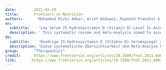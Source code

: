 ```yaml
---
date:        2021-03-29
title:       Frontiers in Nutrition
authors:      'Mohammad Rizki Akbar, Arief Wibowo1, Raymond Pranatal & Budi Setiabudiawan'
en:
  subtitle:    'Low Serum 25-hydroxyvitamin D (Vitamin D) Level Is Associated With Susceptibility to COVID-19, Severity, and Mortality: A Systematic Review and Meta-Analysis'
  description: ' This systematic review and meta-analysis aimed to assess whether low serum 25-hydroxyvitamin D (25-OHD) level is associated with susceptibility to COVID-19, severity, and mortality related to COVID-19. Systematic literature searches of PubMed, Scopus, and Embase database up until 9 December 2020. We include published observational prospective and retrospective studies with information on 25-OHD that reported main/secondary outcome. Low serum 25-OHD refers to participants with serum 25-OHD level below a cut-off point ranging from 20 to 30 ng/mL. Other cut-off values were excluded to reduce heterogeneity. The main outcome was mortality defined as non-survivor/death. The secondary outcome was susceptibility and severe COVID-19. There were 14 studies comprising of 999,179 participants. Low serum 25-OHD was associated with higher rate of COVID-19 infection compared to the control group. Higher rate of severe COVID-19 was observed in patients with low serum 25-OHD. Low serum 25-OHD was associated with higher mortality. Meta-regression analysis showed that the association between low serum 25-OHD and mortality was affected by male gender, diabetes. Low serum 25-OHD level was associated with COVID-19 infection, severe presentation, and mortality.'
de: 
  subtitle:    'Niedrige 25-Hydroxyvitamin D (Vitamin D)-Serumspiegel sind mit der Anfälligkeit für COVID-19, dem Schweregrad und der Sterblichkeit verbunden: Eine systematische Überprüfung und Meta-Analyse'
  description: 'Diese systematische Übersichtsarbeit und Meta-Analyse hatte das Ziel zu beurteilen, ob ein niedriger Serumspiegel von 25-Hydroxyvitamin D (25-OHD) mit der Anfälligkeit für COVID-19, dem Schweregrad und der Sterblichkeit im Zusammenhang mit COVID-19 verbunden ist. Die systematische Literatursuche erfolgte in den Datenbanken PubMed, Scopus und Embase bis zum 9. Dezember 2020. Wir schließen veröffentlichte prospektive und retrospektive Beobachtungsstudien mit Informationen über 25-OHD ein, die über Haupt-/Sekundärergebnisse berichten. Der Begriff "niedriger 25-OHD-Serumspiegel" bezieht sich auf Teilnehmer mit einem 25-OHD-Serumspiegel unter einem Grenzwert zwischen 20 und 30 ng/ml. Andere Cut-off-Werte wurden ausgeschlossen, um die Heterogenität zu verringern. Das Hauptergebnis war die Sterblichkeit, definiert als Nicht-Überlebender/Tod. Der sekundäre Endpunkt war die Anfälligkeit und schwere COVID-19. Einbezogen waren 14 Studien mit insgesamt 999 179 Teilnehmern. Ein niedriger 25-OHD-Serumspiegel war im Vergleich zur Kontrollgruppe mit einer höheren Rate an COVID-19-Infektionen verbunden. Eine höhere Rate an schweren COVID-19-Infektionen wurde bei Patienten mit niedrigem Serum 25-OHD beobachtet. Niedriges Serum 25-OHD war mit einer höheren Sterblichkeit verbunden. Die Meta-Regressionsanalyse zeigte, dass der Zusammenhang zwischen niedrigem Serum-25-OHD-Spiegel und Mortalität durch das männliche Geschlecht und Diabetes beeinflusst wurde. Ein niedriger 25-OHD-Serumspiegel war mit einer COVID-19-Infektion, einer schweren Verlaufsform und der Sterblichkeit verbunden.'
group:       "Therapeutics"
credit:      https://www.frontiersin.org/articles/10.3389/fnut.2021.660420/full
link:       https://www.frontiersin.org/articles/10.3389/fnut.2021.660420/pdf
---
```

<object data="{{ page.link }}" style='height:calc(100vh - 400px); width: 100%' type='application/pdf'></object>